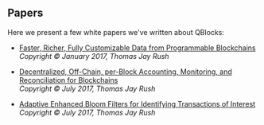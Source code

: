 ## Papers

Here we present a few white papers we've written about QBlocks:

- [Faster, Richer, Fully Customizable Data from Programmable Blockchains](./2017%20-%20Rush%20-%20Faster,%20Richer,%20Fully%20Customizable%20Data%20from%20Programmable%20Blockchains.pdf)
<br>*Copyright © January 2017, Thomas Jay Rush*

- [Decentralized, Off-Chain, per-Block Accounting, Monitoring, and Reconciliation for Blockchains](./2017%20-%20Rush%20-%20Decentralized,%20Off-Chain,%20per-Block%20Accounting,%20Monitoring,%20and%20Reconciliation%20for%20Blockchains.pdf) 
<br>*Copyright © July 2017, Thomas Jay Rush*

- [Adaptive Enhanced Bloom Filters for Identifying Transactions of Interest](./2017%20-%20Rush%20-%20Adaptive%20Enhanced%20Bloom%20Filters%20for%20Identifying%20Transactions%20of%20Interest.pdf)
<br>*Copyright © July 2017, Thomas Jay Rush*
